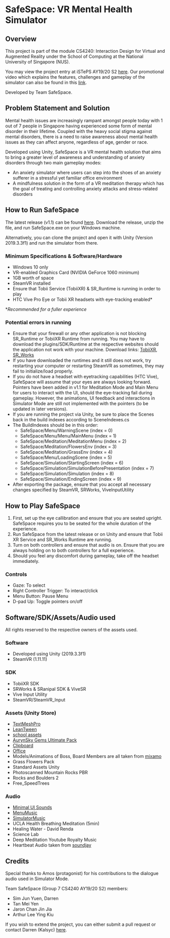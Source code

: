 # SafeSpace: VR Mental Health Simulator

## Overview
This project is part of the module CS4240: Interaction Design for Virtual and Augmented Reality under the School of Computing at the National University of Singapore (NUS).

You may view the project entry at iSTePS AY19/20 S2 [here](https://isteps.comp.nus.edu.sg/event/cs4240/module/AY2019-20+Semester_2+Task_1/project/7).
Our promotional video which explains the features, challenges and gameplay of the simulator can also be found in this [link](https://www.youtube.com/watch?v=DXkq3lLcZkI&feature=youtu.be).

Developed by Team SafeSpace.

## Problem Statement and Solution

Mental health issues are increasingly rampant amongst people today with 1 out of 7 people in Singapore having experienced some form of mental disorder in their lifetime. Coupled with the heavy social stigma against mental disorders, there is a need to raise awareness about mental health issues as they can affect anyone, regardless of age, gender or race.

Developed using Unity, SafeSpace is a VR mental health solution that aims to bring a greater level of awareness and understanding of anxiety disorders through two main gameplay modes:
- An anxiety simulator where users can step into the shoes of an anxiety sufferer in a stressful yet familiar office environment
- A mindfulness solution in the form of a VR meditation therapy which has the goal of treating and controlling anxiety attacks and stress-related disorders

## How to Run SafeSpace
The latest release (v1.1) can be found [here](https://github.com/Kalsyc/SafeSpace/releases). Download the release, unzip the file, and run SafeSpace.exe on your Windows machine.

Alternatively, you can clone the project and open it with Unity (Version 2019.3.3f1) and run the simulator from there.

### Minimum Specifications & Software/Hardware
- Windows 10 only
- VR-enabled Graphics Card (NVIDIA GeForce 1060 minimum)
- 1GB worth of space
- SteamVR installed
- Ensure that Tobii Service (TobiiXR) & SR_Runtime is running in order to play
- HTC Vive Pro Eye or Tobii XR headsets with eye-tracking enabled*

**Recommended for a fuller experience*

### Potential errors in running
- Ensure that your firewall or any other application is not blocking SR_Runtime or TobiiXR Runtime from running. You may have to download the plugins/SDK/Runtime at the respective websites should the application not work with your machine.
Download links: [TobiiXR](https://vr.tobii.com/sdk/downloads/), [SR_Works](https://developer.vive.com/resources/knowledgebase/vive-sranipal-sdk/)
- If you have downloaded the runtimes and it still does not work, try restarting your computer or restarting SteamVR as sometimes, they may fail to initialize/load properly.
- If you do not have a headset with eyetracking capabilities (HTC Vive), SafeSpace will assume that your eyes are always looking forward. Pointers have been added in v1.1 for Meditation Mode and Main Menu for users to interact with the UI, should the eye-tracking fail during gameplay. However, the animations, UI feedback and interactions in Simulator Mode are still not implemented with the pointers (to be updated in later versions).
- If you are running the project via Unity, be sure to place the Scenes back in the build indexes according to SceneIndexes.cs
- The BuildIndexes should be in this order:
  + SafeSpace/Menu/WarningScene (index = 0)
  + SafeSpace/Menu/Menu/MainMenu (index = 1)
  + SafeSpace/Meditation/MeditationMenu (index = 2)
  + SafeSpace/Meditation/FlowersEnv (index = 3)
  + SafeSpace/Meditation/GrassEnv (index = 4)
  + SafeSpace/Menu/LoadingScene (index = 5)
  + SafeSpace/Simulation/StartingScreen (index = 6)
  + SafeSpace/Simulation/SimulationBeforePresentation (index = 7)
  + SafeSpace/Simulation/Simulation (index = 8)
  + SafeSpace/Simulation/EndingScreen (index = 9)
- After exporting the package, ensure that you accept all necessary changes specified by SteamVR, SRWorks, ViveInputUtility

## How to Play SafeSpace
1. First, set up the eye callibration and ensure that you are seated upright. SafeSpace requires you to be seated for the whole duration of the experience.
2. Run SafeSpace from the latest release or on Unity and ensure that Tobii XR Service and SR_Works Runtime are running.
3. Turn on both controllers and ensure that audio is on. Ensure that you are always holding on to both controllers for a full experience.
4. Should you feel any discomfort during gameplay, take off the headset immediately.

### Controls
- Gaze: To select
- Right Controller Trigger: To interact/click
- Menu Button: Pause Menu
- D-pad Up: Toggle pointers on/off

## Software/SDK/Assets/Audio used

All rights reserved to the respective owners of the assets used.

### Software
- Developed using Unity (2019.3.3f1)
- SteamVR (1.11.11)

### SDK
- TobiiXR SDK
- SRWorks & SRanipal SDK & ViveSR
- Vive Input Utility
- SteamVR/SteamVR_Input

### Assets (Unity Store)
- [TextMeshPro](https://docs.unity3d.com/Packages/com.unity.textmeshpro@2.1/manual/index.html)
- [LeanTween](https://assetstore.unity.com/packages/tools/animation/leantween-3595)
- [school assets](https://assetstore.unity.com/packages/3d/environments/school-assets-146253)
- [AurynSky Gems Ultimate Pack](https://assetstore.unity.com/packages/3d/props/simple-gems-ultimate-animated-customizable-pack-73764)
- [Clipboard](https://assetstore.unity.com/packages/3d/props/clipboard-137662)
- [Office](https://clara.io/view/8e3f1876-c643-4b40-aef9-0d9693c507b6)
- Models/Animations of Boss, Board Members are all taken from [mixamo](https://www.mixamo.com/#/?page=2&type=Character)
- Grass Flowers Pack
- Standard Assets Unity
- Photoscanned Mountain Rocks PBR
- Rocks and Boulders 2
- Free_SpeedTrees

### Audio
- [Minimal UI Sounds](https://assetstore.unity.com/packages/audio/sound-fx/minimal-ui-sounds-78266)
- [MenuMusic](https://freemusicarchive.org/genre/Ambient#)
- [SimulatorMusic](https://www.youtube.com/watch?v=m_xf-5ViDuU&feature=emb_logo)
- UCLA Health Breathing Meditation (5min)
- Healing Water - David Renda
- Science Lab
- Deep Meditation Youtube Royalty Music
- Heartbeat Audio taken from [soundjay](https://www.soundjay.com/heartbeat-sound-effect.html)

## Credits

Special thanks to Amos (protagonist) for his contributions to the dialogue audio used in Simulator Mode.

Team SafeSpace (Group 7 CS4240 AY19/20 S2) members:
- Sim Jun Yuen, Darren
- Tan Mei Yen
- Jaron Chan Jin Jia
- Arthur Lee Ying Kiu

If you wish to extend the project, you can either submit a pull request or contact Darren (Kalsyc) [here](https://www.linkedin.com/in/kalsyc/).
